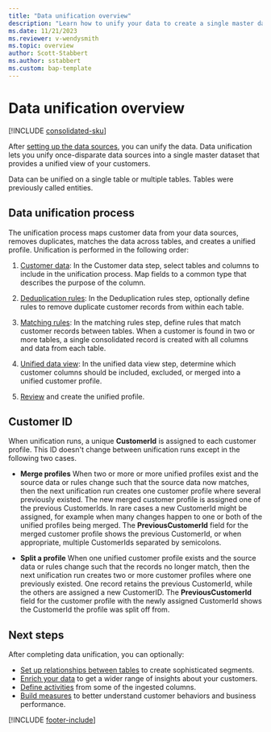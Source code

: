 ```yaml
---
title: "Data unification overview"
description: "Learn how to unify your data to create a single master dataset of customer profiles."
ms.date: 11/21/2023
ms.reviewer: v-wendysmith
ms.topic: overview
author: Scott-Stabbert
ms.author: sstabbert
ms.custom: bap-template
---
```


# Data unification overview

[!INCLUDE [consolidated-sku](./includes/consolidated-sku.md)]

After [setting up the data sources](data-sources.md), you can unify the data. Data unification lets you unify once-disparate data sources into a single master dataset that provides a unified view of your customers.

Data can be unified on a single table or multiple tables. Tables were previously called entities.

## Data unification process

The unification process maps customer data from your data sources, removes duplicates, matches the data across tables, and creates a unified profile. Unification is performed in the following order:

1. [Customer data](data-unification-map-tables.md): In the Customer data step, select tables and columns to include in the unification process. Map fields to a common type that describes the purpose of the column.

1. [Deduplication rules](data-unification-duplicates.md): In the Deduplication rules step, optionally define rules to remove duplicate customer records from within each table.

1. [Matching rules](data-unification-match-tables.md): In the matching rules step, define rules that match customer records between tables. When a customer is found in two or more tables, a single consolidated record is created with all columns and data from each table.

1. [Unified data view](data-unification-merge-tables.md): In the unified data view step, determine which customer columns should be included, excluded, or merged into a unified customer profile.  

1. [Review](data-unification-review.md) and create the unified profile.

## Customer ID

When unification runs, a unique **CustomerId** is assigned to each customer profile. This ID doesn't change between unification runs except in the following two cases.

- **Merge profiles**
  When two or more or more unified profiles exist and the source data or rules change such that the source data now matches, then the next unification run creates one customer profile where several previously existed. The new merged customer profile is assigned one of the previous CustomerIds. In rare cases a new CustomerId might be assigned, for example when many changes happen to one or both of the unified profiles being merged. The **PreviousCustomerId** field for the merged customer profile shows the previous CustomerId, or when appropriate, multiple CustomerIds separated by semicolons.

- **Split a profile**
  When one unified customer profile exists and the source data or rules change such that the records no longer match, then the next unification run creates two or more customer profiles where one previously existed. One record retains the previous CustomerId, while the others are assigned a new CustomerID. The **PreviousCustomerId** field for the customer profile with the newly assigned CustomerId shows the CustomerId the profile was split off from.

## Next steps

After completing data unification, you can optionally:

- [Set up relationships between tables](relationships.md) to create sophisticated segments.
- [Enrich your data](enrichment-manage.md) to get a wider range of insights about your customers.
- [Define activities](activities.md) from some of the ingested columns.
- [Build measures](measures.md) to better understand customer behaviors and business performance.

[!INCLUDE [footer-include](includes/footer-banner.md)]

